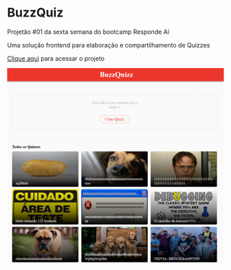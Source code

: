 # BuzzQuiz
Projetão #01 da sexta semana do bootcamp Responde Aí

Uma solução frontend para elaboração e compartilhamento de Quizzes

[Clique aqui](https://rafaelbahiense.github.io/BuzzQuiz/) para acessar o projeto


![App screencap](https://github.com/RafaelBahiense/BuzzQuiz/blob/main/img/screenshot.png?raw=true)